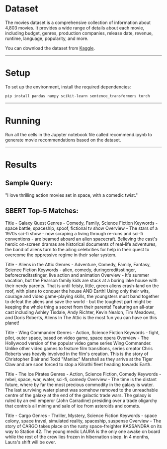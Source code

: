 # Dataset

The movies dataset is a comprehensive collection of information about 4,803 movies. It provides a wide range of details about each movie, including budget, genres, production companies, release date, revenue, runtime, language, popularity, and more.

You can download the dataset from [Kaggle](https://www.kaggle.com/datasets/utkarshx27/movies-dataset?resource=download).

---

# Setup

To set up the environment, install the required dependencies:

```bash
pip install pandas numpy scikit-learn sentence_transformers torch
```

---

# Running

Run all the cells in the Jupyter notebook file called recommend.ipynb to generate movie recommendations based on the dataset.

---

# Results

## Sample Query:

"I love thrilling action movies set in space, with a comedic twist."

## SBERT Top-5 Matches:

Title - Galaxy Quest
Genres - Comedy, Family, Science Fiction
Keywords - space battle, spaceship, spoof, fictional tv show
Overview - The stars of a 1970s sci-fi show - now scraping a living through re-runs and sci-fi conventions - are beamed aboard an alien spacecraft. Believing the cast's heroic on-screen dramas are historical documents of real-life adventures, the band of aliens turn to the ailing celebrities for help in their quest to overcome the oppressive regime in their solar system.

Title - Aliens in the Attic
Genres - Adventure, Comedy, Family, Fantasy, Science Fiction
Keywords - alien, comedy, duringcreditsstinger, beforecreditsstinger, live action and animation
Overview - It's summer vacation, but the Pearson family kids are stuck at a boring lake house with their nerdy parents. That is until feisty, little, green aliens crash-land on the roof, with plans to conquer the house AND Earth! Using only their wits, courage and video game-playing skills, the youngsters must band together to defeat the aliens and save the world - but the toughest part might be keeping the whole thing a secret from their parents! Featuring an all-star cast including Ashley Tisdale, Andy Richter, Kevin Nealon, Tim Meadows, and Doris Roberts, Aliens In The Attic is the most fun you can have on this planet!

Title - Wing Commander
Genres - Action, Science Fiction
Keywords - fight, pilot, outer space, based on video game, space opera
Overview - The Hollywood version of the popular video game series Wing Commander. Unlike other video games to feature film transitions, series creator Chris Roberts was heavily involved in the film's creation. This is the story of Christopher Blair and Todd "Maniac" Marshall as they arrive at the Tiger Claw and are soon forced to stop a Kilrathi fleet heading towards Earth.

Title - The Ice Pirates
Genres - Action, Science Fiction, Comedy
Keywords - rebel, space, war, water, sci-fi, comedy
Overview - The time is the distant future, where by far the most precious commodity in the galaxy is water. The last surviving water planet was somehow removed to the unreachable centre of the galaxy at the end of the galactic trade wars. The galaxy is ruled by an evil emperor (John Carradine) presiding over a trade oligarchy that controls all mining and sale of ice from asteroids and comets.

Title - Cargo
Genres - Thriller, Mystery, Science Fiction
Keywords - space colony, space travel, simulated reality, spaceship, suspense
Overview - The story of CARGO takes place on the rusty space-freighter KASSANDRA on its way to Station 42. The young medic LAURA is the only one awake on board while the rest of the crew lies frozen in hibernation sleep. In 4 months, Laura's shift will be over.
